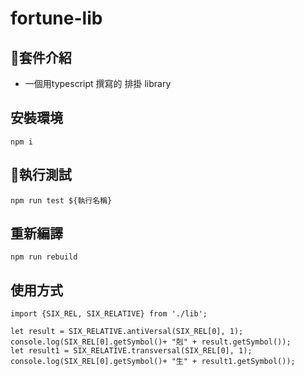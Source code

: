 # fortune-lib

## 套件介紹

+ 一個用typescript 撰寫的 排掛 library

## 安裝環境

`npm i`

## 執行測試

`npm run test ${執行名稱}`

## 重新編譯

`npm run rebuild`

## 使用方式

```code
import {SIX_REL, SIX_RELATIVE} from './lib';

let result = SIX_RELATIVE.antiVersal(SIX_REL[0], 1);
console.log(SIX_REL[0].getSymbol()+ "剋" + result.getSymbol());
let result1 = SIX_RELATIVE.transversal(SIX_REL[0], 1);
console.log(SIX_REL[0].getSymbol()+ "生" + result1.getSymbol());

```